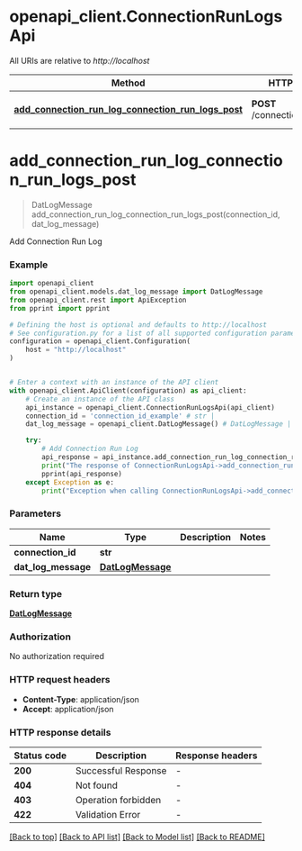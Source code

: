 # openapi_client.ConnectionRunLogsApi

All URIs are relative to *http://localhost*

Method | HTTP request | Description
------------- | ------------- | -------------
[**add_connection_run_log_connection_run_logs_post**](ConnectionRunLogsApi.md#add_connection_run_log_connection_run_logs_post) | **POST** /connection_run_logs/ | Add Connection Run Log


# **add_connection_run_log_connection_run_logs_post**
> DatLogMessage add_connection_run_log_connection_run_logs_post(connection_id, dat_log_message)

Add Connection Run Log

### Example


```python
import openapi_client
from openapi_client.models.dat_log_message import DatLogMessage
from openapi_client.rest import ApiException
from pprint import pprint

# Defining the host is optional and defaults to http://localhost
# See configuration.py for a list of all supported configuration parameters.
configuration = openapi_client.Configuration(
    host = "http://localhost"
)


# Enter a context with an instance of the API client
with openapi_client.ApiClient(configuration) as api_client:
    # Create an instance of the API class
    api_instance = openapi_client.ConnectionRunLogsApi(api_client)
    connection_id = 'connection_id_example' # str | 
    dat_log_message = openapi_client.DatLogMessage() # DatLogMessage | 

    try:
        # Add Connection Run Log
        api_response = api_instance.add_connection_run_log_connection_run_logs_post(connection_id, dat_log_message)
        print("The response of ConnectionRunLogsApi->add_connection_run_log_connection_run_logs_post:\n")
        pprint(api_response)
    except Exception as e:
        print("Exception when calling ConnectionRunLogsApi->add_connection_run_log_connection_run_logs_post: %s\n" % e)
```



### Parameters


Name | Type | Description  | Notes
------------- | ------------- | ------------- | -------------
 **connection_id** | **str**|  | 
 **dat_log_message** | [**DatLogMessage**](DatLogMessage.md)|  | 

### Return type

[**DatLogMessage**](DatLogMessage.md)

### Authorization

No authorization required

### HTTP request headers

 - **Content-Type**: application/json
 - **Accept**: application/json

### HTTP response details

| Status code | Description | Response headers |
|-------------|-------------|------------------|
**200** | Successful Response |  -  |
**404** | Not found |  -  |
**403** | Operation forbidden |  -  |
**422** | Validation Error |  -  |

[[Back to top]](#) [[Back to API list]](../README.md#documentation-for-api-endpoints) [[Back to Model list]](../README.md#documentation-for-models) [[Back to README]](../README.md)

